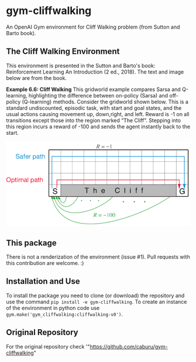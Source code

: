 # gym-cliffwalking

An OpenAI Gym environment for Cliff Walking problem (from Sutton and Barto book).

## The Cliff Walking Environment

This environment is presented in the Sutton and Barto's book: Reinforcement Learning An Introduction (2 ed., 2018). The text and image below are from the book.

**Example 6.6: Cliff Walking** This gridworld example compares Sarsa and Q-learning, highlighting the difference between on-policy (Sarsa) and off-policy (Q-learning) methods. Consider the gridworld shown below. This is a standard undiscounted, episodic task, with start and goal states, and the usual actions causing movement up, down,right, and left. Reward is -1 on all transitions except those into the region marked “The Cliff”. Stepping into this region incurs a reward of -100 and sends the agent instantly back to the start.

![Cliff Walking representation](cliff_walking.png "Cliff Walking")

## This package

There is not a renderization of the environment (issue #1). Pull requests with this contribution are welcome.   :)

## Installation and Use

To install the package you need to clone (or download) the repository and use the command `pip install -e gym-cliffwalking`. 
To create an instance of the environment in python code use `gym.make('gym_cliffwalking:cliffwalking-v0')`.

## Original Repository

For the original repository check '"https://github.com/caburu/gym-cliffwalking" 
